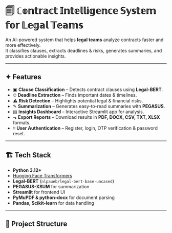 # 🗐 ℂ𝕠𝕟𝕥𝕣𝕒𝕔𝕥 𝕀𝕟𝕥𝕖𝕝𝕝𝕚𝕘𝕖𝕟𝕔𝕖 𝕊𝕪𝕤𝕥𝕖𝕞 𝕗𝕠𝕣 𝕃𝕖𝕘𝕒𝕝 𝕋𝕖𝕒𝕞𝕤

An AI-powered system that helps **legal teams** analyze contracts faster and more effectively.  
It classifies clauses, extracts deadlines & risks, generates summaries, and provides actionable insights.  

---

## ✦ Features  
- ▣ **Clause Classification** – Detects contract clauses using **Legal-BERT**.  
- ⏱ **Deadline Extraction** – Finds important dates & timelines.  
- ⚠︎ **Risk Detection** – Highlights potential legal & financial risks.  
- ✎ **Summarization** – Generates easy-to-read summaries with **PEGASUS**.  
- ▤ **Insights Dashboard** – Interactive Streamlit app for analysis.  
- ⬎ **Export Reports** – Download results in **PDF, DOCX, CSV, TXT, XLSX** formats.  
- ⌑ **User Authentication** – Register, login, OTP verification & password reset.  

---

## 🏗️ Tech Stack
- **Python 3.12+**  
- [Hugging Face Transformers](https://huggingface.co/transformers/)  
- **Legal-BERT** (`nlpaueb/legal-bert-base-uncased`)  
- **PEGASUS-XSUM** for summarization  
- **Streamlit** for frontend UI  
- **PyMuPDF & python-docx** for document parsing  
- **Pandas, Scikit-learn** for data handling  

---

## 📂 Project Structure

